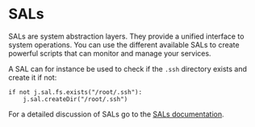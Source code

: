 # SALs

SALs are system abstraction layers. They provide a unified interface to system operations. You can use the different available SALs to create powerful scripts that can monitor and manage your services.

<!-- @todo: Provide simple example of how to use SALS, just to introduce the concept   -->

A SAL can for instance be used to check if the `.ssh` directory exists and create it if not:
```
if not j.sal.fs.exists("/root/.ssh"):
    j.sal.createDir("/root/.ssh")
```

For a detailed discussion of SALs go to the [SALs documentation](../../SAL/SAL.md).
